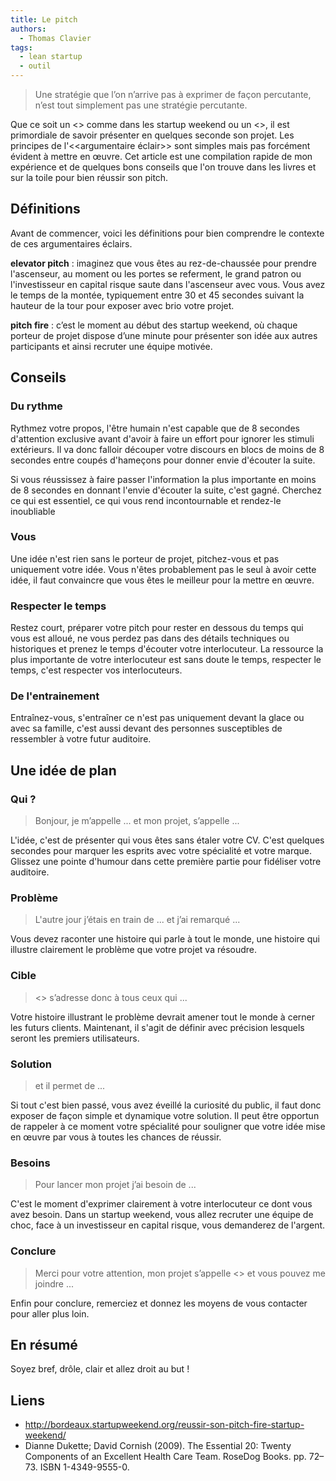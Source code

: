 ```yaml
---
title: Le pitch
authors:
  - Thomas Clavier
tags:
  - lean startup
  - outil
---
```


> Une stratégie que l’on n’arrive pas à exprimer de façon percutante, n’est tout simplement pas une stratégie percutante.

Que ce soit un <<pitch fire>> comme dans les startup weekend ou un <<elevator pitch>>, il est primordiale de savoir présenter en quelques seconde son projet. Les principes de l'<<argumentaire éclair>> sont simples mais pas forcément évident à mettre en œuvre.
Cet article est une compilation rapide de mon expérience et de quelques bons conseils que l'on trouve dans les livres et sur la toile pour bien réussir son pitch.


## Définitions

Avant de commencer, voici les définitions pour bien comprendre le contexte de ces argumentaires éclairs.

**elevator pitch** : imaginez que vous êtes au rez-de-chaussée pour prendre l'ascenseur, au moment ou les portes se referment, le grand patron ou l'investisseur en capital risque saute dans l'ascenseur avec vous. Vous avez le temps de la montée, typiquement entre 30 et 45 secondes suivant la hauteur de la tour pour exposer avec brio votre projet.

**pitch fire** : c’est le moment au début des startup weekend, où chaque porteur de projet dispose d’une minute pour présenter son idée aux autres participants et ainsi recruter une équipe motivée.

## Conseils

### Du rythme

Rythmez votre propos, l'être humain n'est capable que de 8 secondes d'attention exclusive avant d'avoir à faire un effort pour ignorer les stimuli extérieurs. Il va donc falloir découper votre discours en blocs de moins de 8 secondes entre coupés d'hameçons pour donner envie d'écouter la suite.

Si vous réussissez à faire passer l'information la plus importante en moins de 8 secondes en donnant l'envie d'écouter la suite, c'est gagné. Cherchez ce qui est essentiel, ce qui vous rend incontournable et rendez-le inoubliable


### Vous

Une idée n'est rien sans le porteur de projet, pitchez-vous et pas uniquement votre idée. Vous n'êtes probablement pas le seul à avoir cette idée, il faut convaincre que vous êtes le meilleur pour la mettre en œuvre.


### Respecter le temps

Restez court, préparer votre pitch pour rester en dessous du temps qui vous est alloué, ne vous perdez pas dans des détails techniques ou historiques et prenez le temps d'écouter votre interlocuteur. La ressource la plus importante de votre interlocuteur est sans doute le temps, respecter le temps, c'est respecter vos interlocuteurs.


### De l'entrainement

Entraînez-vous, s'entraîner ce n'est pas uniquement devant la glace ou avec sa famille, c'est aussi devant des personnes susceptibles de ressembler à votre futur auditoire.


## Une idée de plan


### Qui ?

> Bonjour, je m’appelle ... et mon projet, s’appelle ...

L'idée, c'est de présenter qui vous êtes sans étaler votre CV. C'est quelques secondes pour marquer les esprits avec votre spécialité et votre marque. Glissez une pointe d'humour dans cette première partie pour fidéliser votre auditoire.


### Problème

> L'autre jour j’étais en train de ... et j’ai remarqué ...

Vous devez raconter une histoire qui parle à tout le monde, une histoire qui illustre clairement le problème que votre projet va résoudre.


### Cible

> <<MonProjet>> s’adresse donc à tous ceux qui ...

Votre histoire illustrant le problème devrait amener tout le monde à cerner les futurs clients. Maintenant, il s'agit de définir avec précision lesquels seront les premiers utilisateurs.


### Solution

> et il permet de ...

Si tout c'est bien passé, vous avez éveillé la curiosité du public, il faut donc exposer de façon simple et dynamique votre solution. Il peut être opportun de rappeler à ce moment votre spécialité pour souligner que votre idée mise en œuvre par vous à toutes les chances de réussir.


### Besoins

> Pour lancer mon projet j’ai besoin de ...

C'est le moment d'exprimer clairement à votre interlocuteur ce dont vous avez besoin. Dans un startup weekend, vous allez recruter une équipe de choc, face à un investisseur en capital risque, vous demanderez de l'argent.


### Conclure

> Merci pour votre attention, mon projet s’appelle <<MonProjet>> et vous pouvez me joindre ...

Enfin pour conclure, remerciez et donnez les moyens de vous contacter pour aller plus loin.


## En résumé

Soyez bref, drôle, clair et allez droit au but !


## Liens

- http://bordeaux.startupweekend.org/reussir-son-pitch-fire-startup-weekend/
- Dianne Dukette; David Cornish (2009). The Essential 20: Twenty Components of an Excellent Health Care Team. RoseDog Books. pp. 72–73. ISBN 1-4349-9555-0.
